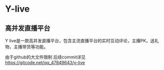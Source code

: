 # Y-live

## 高并发直播平台
Y live是一款高并发直播平台，包含主流直播平台的实时互动评论，主播PK，送礼物，主播带货等功能。

由于github的大文件限制 后续commit详见 https://gitcode.net/qq_47849643/y-live
